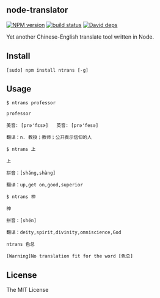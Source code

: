 node-translator
---

[![NPM version][npm-image]][npm-url]
[![build status][travis-image]][travis-url]
[![David deps][david-image]][david-url]

[npm-image]: https://img.shields.io/npm/v/ntrans.svg?style=flat
[npm-url]: https://npmjs.org/package/ntrans
[travis-image]: https://img.shields.io/travis/teenworks/node-translator.svg?style=flat
[travis-url]: https://travis-ci.org/teenworks/node-translator
[david-image]: https://img.shields.io/david/teenworks/node-translator.svg?style=flat
[david-url]: https://david-dm.org/teenworks/node-translator

Yet another Chinese-English translate tool written in Node.

## Install

```
[sudo] npm install ntrans [-g]
```

## Usage

```
$ ntrans professor

professor

美音: [prə'fɛsɚ]   英音: [prə'fesə]

翻译：n. 教授；教师；公开表示信仰的人

$ ntrans 上

上

拼音：[shǎng,shàng]

翻译：up,get on,good,superior

$ ntrans 神

神

拼音：[shén]

翻译：deity,spirit,divinity,omniscience,God

ntrans 色总

[Warning]No translation fit for the word [色总]

```

## License

The MIT License

